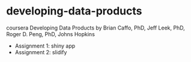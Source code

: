 developing-data-products
========================

coursera Developing Data Products by Brian Caffo, PhD, Jeff Leek, PhD, Roger D. Peng, PhD, Johns Hopkins

- Assignment 1: shiny app
- Assignment 2: slidify

